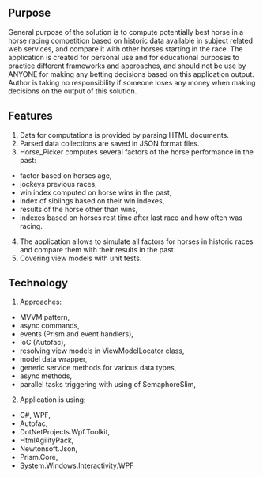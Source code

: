 ## Purpose

General purpose of the solution is to compute potentially best horse in a horse racing competition based on historic data available in subject related web services, and compare it with other horses starting in the race. The application is created for personal use and for educational purposes to practice different frameworks and approaches, and should not be use by ANYONE for making any betting decisions based on this application output. Author is taking no responsibility if someone loses any money when making decisions on the output of this solution.

## Features

1. Data for computations is provided by parsing HTML documents.
2. Parsed data collections are saved in JSON format files.
3. Horse_Picker computes several factors of the horse performance in the past:
  - factor based on horses age,
  - jockeys previous races,
  - win index computed on horse wins in the past,
  - index of siblings based on their win indexes,
  - results of the horse other than wins,
  - indexes based on horses rest time after last race and how often was racing.
4. The application allows to simulate all factors for horses in historic races and compare them with their results in the past.
5. Covering view models with unit tests.


## Technology

1. Approaches:
  - MVVM pattern,
  - async commands,
  - events (Prism and event handlers),
  - IoC (Autofac),
  - resolving view models in ViewModelLocator class,
  - model data wrapper,
  - generic service methods for various data types,
  - async methods,
  - parallel tasks triggering with using of SemaphoreSlim,
2. Application is using:
  - C#, WPF,
  - Autofac,
  - DotNetProjects.Wpf.Toolkit,
  - HtmlAgilityPack,
  - Newtonsoft.Json,
  - Prism.Core,
  - System.Windows.Interactivity.WPF
